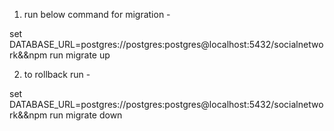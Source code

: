 1. run below command for migration -

set DATABASE_URL=postgres://postgres:postgres@localhost:5432/socialnetwork&&npm run migrate up

2. to rollback run -

set DATABASE_URL=postgres://postgres:postgres@localhost:5432/socialnetwork&&npm run migrate down
